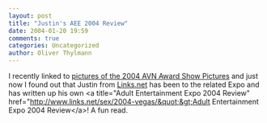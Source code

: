```yaml
---
layout: post
title: "Justin's AEE 2004 Review"
date: 2004-01-20 19:59
comments: true
categories: Uncategorized
author: Oliver Thylmann
---
```



I recently linked to [pictures of the 2004 AVN Award Show Pictures](http://owt.typepad.com/blog/2004/01/2004_avn_awards.html) and just now I found out that Justin from [Links.net](http://www.links.net/) has been to the related Expo and has written up his own &lt;a title=&quot;Adult Entertainment Expo 2004 Review&quot; href=&quot;http://www.links.net/sex/2004-vegas/&quot;&gt;Adult Entertainment Expo 2004 Review&lt;/a&gt;! A fun read.


